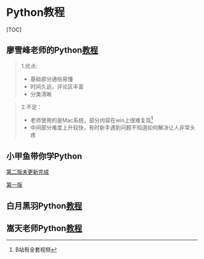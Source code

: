 # **Python教程**   

[TOC]

## 廖雪峰老师的Python[教程](https://www.liaoxuefeng.com/wiki/1016959663602400)   

> 1.优点:  
> + 基础部分通俗易懂  
> + 时间久远，评论区丰富  
> + 分类清晰

> 2.不足：
> + 老师使用的是Mac系统，部分内容在win上很难复现[^1]
> + 中间部分难度上升较快，有时新手遇到问题不知道如何解决让人非常头疼   

## 小甲鱼带你学Python  
[第二版未更新完成](https://www.bilibili.com/video/BV1c4411e77t)   

[第一版](https://www.bilibili.com/video/BV1xs411Q799)   

## 白月黑羽Python[教程](http://www.python3.vip/doc/tutorial/python/0001/)   

## 嵩天老师Python[教程](https://www.icourse163.org/course/BIT-268001)   
[^1]:B站有全套视频   


